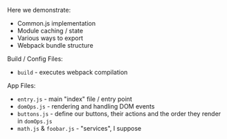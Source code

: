 Here we demonstrate:

* Common.js implementation
* Module caching / state
* Various ways to export
* Webpack bundle structure

Build / Config Files:

* `build` - executes webpack compilation

App Files:

* `entry.js` - main "index" file / entry point
* `domOps.js` - rendering and handling DOM events
* `buttons.js` - define our buttons, their actions and the order they render in `domOps.js`
* `math.js` & `foobar.js` - "services", I suppose